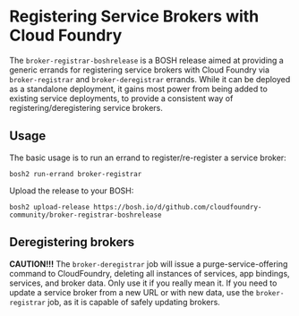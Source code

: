 # Registering Service Brokers with Cloud Foundry

The `broker-registrar-boshrelease` is a BOSH release aimed at providing a generic errands
for registering service brokers with Cloud Foundry via `broker-registrar` and `broker-deregistrar`
errands. While it can be deployed as a standalone deployment, it gains most power from being
added to existing service deployments, to provide a consistent way of registering/deregistering
service brokers.

## Usage

The basic usage is to run an errand to register/re-register a service broker:

```
bosh2 run-errand broker-registrar
```


Upload the release to your BOSH:

```
bosh2 upload-release https://bosh.io/d/github.com/cloudfoundry-community/broker-registrar-boshrelease
```

## Deregistering brokers

**CAUTION!!!** The `broker-deregistrar` job will issue a purge-service-offering command
to CloudFoundry, deleting all instances of services, app bindings, services, and broker data.
Only use it if you really mean it. If you need to update a service broker from a new URL or
with new data, use the `broker-registrar` job, as it is capable of safely updating brokers.
